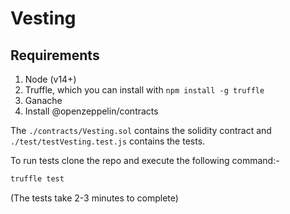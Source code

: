 # Vesting

## Requirements

1. Node (v14+)
2. Truffle, which you can install with `npm install -g truffle`
3. Ganache 
4. Install @openzeppelin/contracts

The `./contracts/Vesting.sol` contains the solidity contract and `./test/testVesting.test.js` contains the tests. 

To run tests clone the repo and execute the following command:-
```bash
truffle test
```

(The tests take 2-3 minutes to complete)